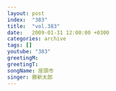 ```yaml
---
layout: post
index:  "383"
title:  "vol.383"
date:   2009-01-31 12:00:00 +0300
categories: archive
tags: []
youtube: "383"
greetingM: 
greetingT: 
songName: 座頭市
singer: 勝新太郎
---
```

